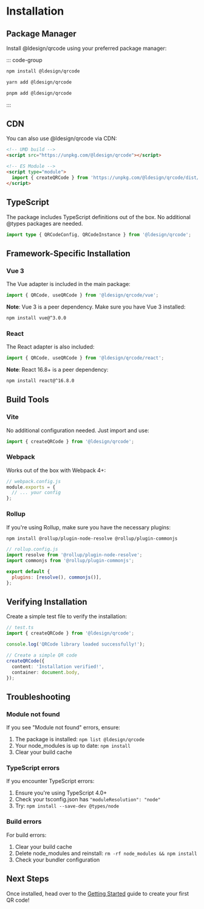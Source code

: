 # Installation

## Package Manager

Install @ldesign/qrcode using your preferred package manager:

::: code-group

```bash [npm]
npm install @ldesign/qrcode
```

```bash [yarn]
yarn add @ldesign/qrcode
```

```bash [pnpm]
pnpm add @ldesign/qrcode
```

:::

## CDN

You can also use @ldesign/qrcode via CDN:

```html
<!-- UMD build -->
<script src="https://unpkg.com/@ldesign/qrcode"></script>

<!-- ES Module -->
<script type="module">
  import { createQRCode } from 'https://unpkg.com/@ldesign/qrcode/dist/index.esm.js';
</script>
```

## TypeScript

The package includes TypeScript definitions out of the box. No additional @types packages are needed.

```typescript
import type { QRCodeConfig, QRCodeInstance } from '@ldesign/qrcode';
```

## Framework-Specific Installation

### Vue 3

The Vue adapter is included in the main package:

```typescript
import { QRCode, useQRCode } from '@ldesign/qrcode/vue';
```

**Note**: Vue 3 is a peer dependency. Make sure you have Vue 3 installed:

```bash
npm install vue@^3.0.0
```

### React

The React adapter is also included:

```typescript
import { QRCode, useQRCode } from '@ldesign/qrcode/react';
```

**Note**: React 16.8+ is a peer dependency:

```bash
npm install react@^16.8.0
```

## Build Tools

### Vite

No additional configuration needed. Just import and use:

```typescript
import { createQRCode } from '@ldesign/qrcode';
```

### Webpack

Works out of the box with Webpack 4+:

```javascript
// webpack.config.js
module.exports = {
  // ... your config
};
```

### Rollup

If you're using Rollup, make sure you have the necessary plugins:

```bash
npm install @rollup/plugin-node-resolve @rollup/plugin-commonjs
```

```javascript
// rollup.config.js
import resolve from '@rollup/plugin-node-resolve';
import commonjs from '@rollup/plugin-commonjs';

export default {
  plugins: [resolve(), commonjs()],
};
```

## Verifying Installation

Create a simple test file to verify the installation:

```typescript
// test.ts
import { createQRCode } from '@ldesign/qrcode';

console.log('QRCode library loaded successfully!');

// Create a simple QR code
createQRCode({
  content: 'Installation verified!',
  container: document.body,
});
```

## Troubleshooting

### Module not found

If you see "Module not found" errors, ensure:

1. The package is installed: `npm list @ldesign/qrcode`
2. Your node_modules is up to date: `npm install`
3. Clear your build cache

### TypeScript errors

If you encounter TypeScript errors:

1. Ensure you're using TypeScript 4.0+
2. Check your tsconfig.json has `"moduleResolution": "node"`
3. Try: `npm install --save-dev @types/node`

### Build errors

For build errors:

1. Clear your build cache
2. Delete node_modules and reinstall: `rm -rf node_modules && npm install`
3. Check your bundler configuration

## Next Steps

Once installed, head over to the [Getting Started](/guide/getting-started) guide to create your first QR code!
